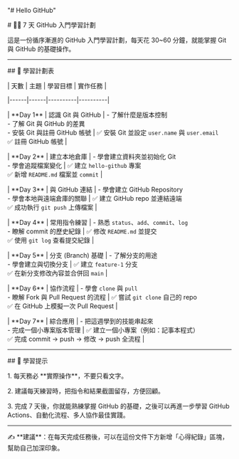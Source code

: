 "# Hello GitHub"

\# 🧑‍💻 7 天 GitHub 入門學習計劃



這是一份循序漸進的 GitHub 入門學習計劃，每天花 30~60 分鐘，就能掌握 Git 與 GitHub 的基礎操作。



---



\## 📅 學習計劃表



| 天數 | 主題 | 學習目標 | 實作任務 |

|------|------|----------|----------|

| \*\*Day 1\*\* | 認識 Git 與 GitHub | - 了解什麼是版本控制 <br> - 了解 Git 與 GitHub 的差異 <br> - 安裝 Git 與註冊 GitHub 帳號 | ✅ 安裝 Git 並設定 `user.name` 與 `user.email` <br> ✅ 註冊 GitHub 帳號 |

| \*\*Day 2\*\* | 建立本地倉庫 | - 學會建立資料夾並初始化 Git <br> - 學會追蹤檔案變化 | ✅ 建立 `hello-github` 專案 <br> ✅ 新增 `README.md` 檔案並 `commit` |

| \*\*Day 3\*\* | 與 GitHub 連結 | - 學會建立 GitHub Repository <br> - 學會本地與遠端倉庫的關聯 | ✅ 建立 GitHub repo 並連結遠端 <br> ✅ 成功執行 `git push` 上傳檔案 |

| \*\*Day 4\*\* | 常用指令練習 | - 熟悉 `status`、`add`、`commit`、`log` <br> - 瞭解 commit 的歷史紀錄 | ✅ 修改 `README.md` 並提交 <br> ✅ 使用 `git log` 查看提交紀錄 |

| \*\*Day 5\*\* | 分支 (Branch) 基礎 | - 了解分支的用途 <br> - 學會建立與切換分支 | ✅ 建立 `feature-1` 分支 <br> ✅ 在新分支修改內容並合併回 `main` |

| \*\*Day 6\*\* | 協作流程 | - 學會 `clone` 與 `pull` <br> - 瞭解 Fork 與 Pull Request 的流程 | ✅ 嘗試 `git clone` 自己的 repo <br> ✅ 在 GitHub 上模擬一次 Pull Request |

| \*\*Day 7\*\* | 綜合應用 | - 把這週學到的技能串起來 <br> - 完成一個小專案版本管理 | ✅ 建立一個小專案（例如：記事本程式） <br> ✅ 完成 commit → push → 修改 → push 全流程 |



---



\## 🎯 學習提示

1\. 每天務必 \*\*實際操作\*\*，不要只看文字。  

2\. 建議每天練習時，把指令和結果截圖留存，方便回顧。  

3\. 完成 7 天後，你就能熟練掌握 GitHub 的基礎，之後可以再進一步學習 GitHub Actions、自動化流程、多人協作最佳實踐。  



---



✍️ \*\*建議\*\*：在每天完成任務後，可以在這份文件下方新增「心得紀錄」區塊，幫助自己加深印象。





